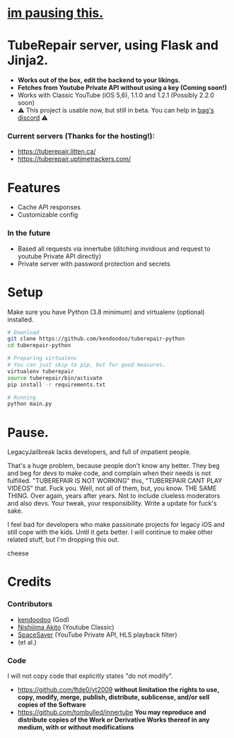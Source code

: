 # <a href="#pause">im pausing this.</a>
# TubeRepair server, using Flask and Jinja2.
- __Works out of the box, edit the backend to your likings.__
- __Fetches from Youtube Private API without using a key (Coming soon!)__
- Works with Classic YouTube (iOS 5,6), 1.1.0 and 1.2.1 (Possibly 2.2.0 soon)
- ⚠️ This project is usable now, but still in beta. You can help in [bag's discord](https://discord.bag-xml.com) ⚠️

### Current servers (Thanks for the hosting!):
- https://tuberepair.litten.ca/
- https://tuberepair.uptimetrackers.com/

# Features
- Cache API responses
- Customizable config

### In the future
- Based all requests via innertube (ditching invidious and request to youtube Private API directly)
- Private server with password protection and secrets

# Setup
Make sure you have Python (3.8 minimum) and virtualenv (optional) installed.
```bash
# Download
git clone https://github.com/kendoodoo/tuberepair-python
cd tuberepair-python

# Preparing virtualenv
# You can just skip to pip, but for good measures.
virtualenv tuberepair
source tuberepair/bin/activate
pip install -r requirements.txt

# Running
python main.py
```

# Pause.
LegacyJailbreak lacks developers, and full of impatient people.

That's a huge problem, because people don't know any better. They beg and beg for devs to make code, and complain when their needs is not fulfilled. "TUBEREPAIR IS NOT WORKING" this, "TUBEREPAIR CANT PLAY VIDEOS" that. Fuck you. Well, not all of them, but, you know. THE SAME THING. Over again, years after years. Not to include clueless moderators and also devs. Your tweak, your responsibility. Write a update for fuck's sake.

I feel bad for developers who make passionate projects for legacy iOS and still cope with the kids. Until it gets better. I will continue to make other related stuff, but I'm dropping this out.

cheese

# Credits

### Contributors
- [kendoodoo](https://github.com/kendoodoo) (God)
- [Nishijima Akito](https://github.com/shijimasoft) (Youtube Classic)
- [SpaceSaver](https://github.com/SpaceSaver) (YouTube Private API, HLS playback filter)
- (et al.)

### Code
I will not copy code that explicitly states "do not modify".
- https://github.com/ftde0/yt2009
__without limitation the rights to use, copy, modify, merge, publish, distribute, sublicense, and/or sell copies of the Software__
- https://github.com/tombulled/innertube
__You may reproduce and distribute copies of the Work or Derivative Works thereof in any medium, with or without modifications__
